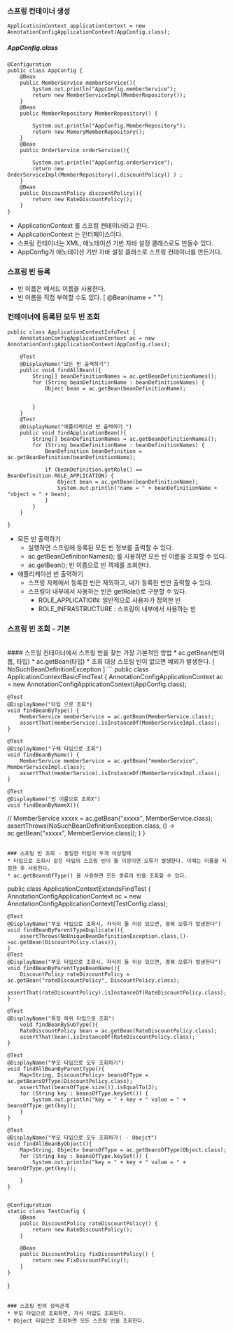 ### 스프링 컨테이너 생성
```
ApplicatioinContext applicationContext = new AnnotationConfigApplicationContext(AppConfig.class);
```
##### AppConfig.class
```
@Configuration
public class AppConfig {
    @Bean
    public MemberService memberService(){
        System.out.println("AppConfig.memberService");
        return new MemberServiceImpl(MemberRepository());
    }
    @Bean
    public MemberRepository MemberRepository() {

        System.out.println("AppConfig.MemberRepository");
        return new MemoryMemberRepository();
    }
    @Bean
    public OrderService orderService(){

        System.out.println("AppConfig.orderService");
        return new OrderServiceImpl(MemberRepository(),discountPolicy() ) ;
    }
    @Bean
    public DiscountPolicy discountPolicy(){
        return new RateDiscountPolicy();
    }
}
``` 
* ApplicationContext 를 스프링 컨테이너라고 한다.
* ApplicationContext 는 인터페이스이다.
* 스프링 컨테이너는 XML, 애노테이션 기반 자바 설정 클래스로도 만들수 있다.
* AppConfig가 애노테이션 기반 자바 설정 클래스로 스프링 컨테이너를 만든거다.
### 스프링 빈 등록
* 빈 이름은 메서드 이름을 사용한다.
* 빈 이름을 직접 부여할 수도 있다. [ @Bean(name = " ")

### 컨테이너에 등록된 모두 빈 조회
```
public class ApplicationContextInfoTest {
    AnnotationConfigApplicationContext ac = new AnnotationConfigApplicationContext(AppConfig.class);

    @Test
    @DisplayName("모든 빈 출력하기")
    public void findAllBean(){
        String[] beanDefinitionNames = ac.getBeanDefinitionNames();
        for (String beanDefinitionName : beanDefinitionNames) {
            Object bean = ac.getBean(beanDefinitionName);


        }
    }
    @Test
    @DisplayName("애플리케이션 빈 출력하기 ")
    public void findApplicationBean(){
        String[] beanDefinitionNames = ac.getBeanDefinitionNames();
        for (String beanDefinitionName : beanDefinitionNames) {
            BeanDefinition beanDefinition = ac.getBeanDefinition(beanDefinitionName);

            if (beanDefinition.getRole() == BeanDefinition.ROLE_APPLICATION) {
                Object bean = ac.getBean(beanDefinitionName);
                System.out.println("name = " + beanDefinitionName + "object = " + bean);
            }
        }
    }

}
```
* 모든 빈 출력하기
  * 실행하면 스프링에 등록된 모든 빈 정보를 출력할 수 있다.
  * ac.getBeanDefinitionNames(); 를 사용하면 모든 빈 이름을 조회할 수 있다.
  * ac.getBean(); 빈 이름으로 빈 객체를 조회한다.
* 애플리케이션 빈 출력하기
  * 스프링 자체에서 등록한 빈은 제외하고, 내가 등록한 빈만 출력할 수 있다.
  * 스프링이 내부에서 사용하는 빈은 getRole()로 구분할 수 있다.
    * ROLE_APPLICATIOIN: 일반적으로 사용자가 정의한 빈
    * ROLE_INFRASTRUCTURE : 스프링이 내부에서 사용하는 빈

### 스프링 빈 조회 - 기본
<br>
#### 스프링 컨테이너에서 스프링 빈을 찾는 가장 기본적인 방법
* ac.getBean(빈이름, 타입)
* ac.getBean(타입)
  * 조회 대상 스프링 빈이 없으면 예외가 발생한다. [ NoSuchBeanDefinitionException ]
``` 
public class ApplicationContextBasicFindTest {
    AnnotationConfigApplicationContext ac = new AnnotationConfigApplicationContext(AppConfig.class);

    @Test
    @DisplayName("타입 으로 조회")
    void findBeanByType() {
        MemberService memberService = ac.getBean(MemberService.class);
        assertThat(memberService).isInstanceOf(MemberServiceImpl.class);
    }

    @Test
    @DisplayName("구체 타입으로 조회")
    void findBeanByName() {
        MemberService memberService = ac.getBean("memberService", MemberServiceImpl.class);
        assertThat(memberService).isInstanceOf(MemberServiceImpl.class);
    }

    @Test
    @DisplayName("빈 이름으로 조회X")
    void findBeanByNameX(){
//        MemberService xxxxx = ac.getBean("xxxxx", MemberService.class);
        assertThrows(NoSuchBeanDefinitionException.class, () -> ac.getBean("xxxxx", MemberService.class));
    }
}
```

### 스프링 빈 조회 - 동일한 타입이 두개 이상일때
* 타입으로 조회시 같은 타입의 스프링 빈이 둘 이상이면 오류가 발생한다. 이때는 이름을 지정한 후 사용한다.
* ac.getBeansOfType() 을 사용하면 모든 종류의 빈을 조회할 수 있다.
```
public class ApplicationContextExtendsFindTest {
    AnnotationConfigApplicationContext ac = new AnnotationConfigApplicationContext(TestConfig.class);

    @Test
    @DisplayName("부모 타입으로 조회시, 자식이 둘 이상 있으면, 중복 오류가 발생한다")
    void findBeanByParentTypeDuplicate(){
        assertThrows(NoUniqueBeanDefinitionException.class,()->ac.getBean(DiscountPolicy.class));
    }
    @Test
    @DisplayName("부모 타입으로 조회시, 자식이 둘 이상 있으면, 중복 오류가 발생한다")
    void findBeanByParentTypeBeanName(){
        DiscountPolicy rateDiscountPolicy = ac.getBean("rateDiscountPolicy", DiscountPolicy.class);
        assertThat(rateDiscountPolicy).isInstanceOf(RateDiscountPolicy.class);
    }

    @Test
    @DisplayName("특정 하위 타입으로 조회")
        void findBeanBySubType(){
        RateDiscountPolicy bean = ac.getBean(RateDiscountPolicy.class);
        assertThat(bean).isInstanceOf(RateDiscountPolicy.class);
    }

    @Test
    @DisplayName("부모 타입으로 모두 조회하기")
    void findAllBeanByParentType(){
        Map<String, DiscountPolicy> beansOfType = ac.getBeansOfType(DiscountPolicy.class);
        assertThat(beansOfType.size()).isEqualTo(2);
        for (String key : beansOfType.keySet()) {
            System.out.println("key = " + key + " value = " + beansOfType.get(key));
        }
    }

    @Test
    @DisplayName("부모 타입으로 모두 조회하가ㅣ - Obejct")
    void findAllBeanByObject(){
        Map<String, Object> beansOfType = ac.getBeansOfType(Object.class);
        for (String key : beansOfType.keySet()) {
            System.out.println("key = " + key + " value = " + beansOfType.get(key));

        }
    }


    @Configuration
    static class TestConfig {
        @Bean
        public DiscountPolicy rateDiscountPolicy() {
            return new RateDiscountPolicy();
        }

        @Bean
        public DiscountPolicy fixDiscountPolicy() {
            return new FixDiscountPolicy();
        }
    }
}
```

### 스프링 빈의 상속관계
* 부모 타입으로 조회하면, 자식 타입도 조회된다.
* Object 타임으로 조회하면 모든 스프링 빈을 조회한다.
